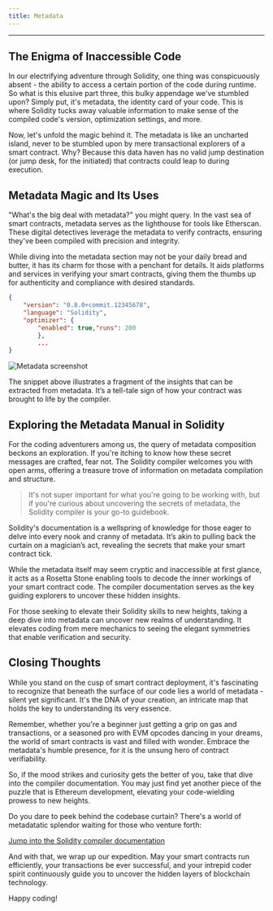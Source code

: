 ```yaml
---
title: Metadata
---
```


---

## The Enigma of Inaccessible Code

In our electrifying adventure through Solidity, one thing was conspicuously absent - the ability to access a certain portion of the code during runtime. So what is this elusive part three, this bulky appendage we've stumbled upon? Simply put, it's metadata, the identity card of your code. This is where Solidity tucks away valuable information to make sense of the compiled code's version, optimization settings, and more.

Now, let's unfold the magic behind it. The metadata is like an uncharted island, never to be stumbled upon by mere transactional explorers of a smart contract. Why? Because this data haven has no valid jump destination (or jump desk, for the initiated) that contracts could leap to during execution.

## Metadata Magic and Its Uses

"What's the big deal with metadata?" you might query. In the vast sea of smart contracts, metadata serves as the lighthouse for tools like Etherscan. These digital detectives leverage the metadata to verify contracts, ensuring they've been compiled with precision and integrity.

While diving into the metadata section may not be your daily bread and butter, it has its charm for those with a penchant for details. It aids platforms and services in verifying your smart contracts, giving them the thumbs up for authenticity and compliance with desired standards.

```json
{
    "version": "0.8.0+commit.12345678",
    "language": "Solidity",
    "optimizer": {
        "enabled": true,"runs": 200
        },
        ...
}
```

![Metadata screenshot](https://cdn.videotap.com/618/screenshots/xNN910iXi4xYunuAcfX6-33.43.png)

The snippet above illustrates a fragment of the insights that can be extracted from metadata. It’s a tell-tale sign of how your contract was brought to life by the compiler.

## Exploring the Metadata Manual in Solidity

For the coding adventurers among us, the query of metadata composition beckons an exploration. If you're itching to know how these secret messages are crafted, fear not. The Solidity compiler welcomes you with open arms, offering a treasure trove of information on metadata compilation and structure.

> It's not super important for what you're going to be working with, but if you're curious about uncovering the secrets of metadata, the Solidity compiler is your go-to guidebook.

Solidity's documentation is a wellspring of knowledge for those eager to delve into every nook and cranny of metadata. It’s akin to pulling back the curtain on a magician’s act, revealing the secrets that make your smart contract tick.

While the metadata itself may seem cryptic and inaccessible at first glance, it acts as a Rosetta Stone enabling tools to decode the inner workings of your smart contract code. The compiler documentation serves as the key guiding explorers to uncover these hidden insights.

For those seeking to elevate their Solidity skills to new heights, taking a deep dive into metadata can uncover new realms of understanding. It elevates coding from mere mechanics to seeing the elegant symmetries that enable verification and security.

## Closing Thoughts

While you stand on the cusp of smart contract deployment, it's fascinating to recognize that beneath the surface of our code lies a world of metadata - silent yet significant. It's the DNA of your creation, an intricate map that holds the key to understanding its very essence.

Remember, whether you're a beginner just getting a grip on gas and transactions, or a seasoned pro with EVM opcodes dancing in your dreams, the world of smart contracts is vast and filled with wonder. Embrace the metadata's humble presence, for it is the unsung hero of contract verifiability.

So, if the mood strikes and curiosity gets the better of you, take that dive into the compiler documentation. You may just find yet another piece of the puzzle that is Ethereum development, elevating your code-wielding prowess to new heights.

Do you dare to peek behind the codebase curtain? There's a world of metadatatic splendor waiting for those who venture forth:

[Jump into the Solidity compiler documentation](https://docs.soliditylang.org/en/latest/metadata.html)

And with that, we wrap up our expedition. May your smart contracts run efficiently, your transactions be ever successful, and your intrepid coder spirit continuously guide you to uncover the hidden layers of blockchain technology.

Happy coding!
